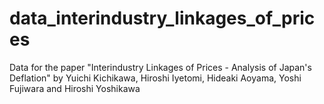 # data_interindustry_linkages_of_prices
Data for the paper "Interindustry Linkages of Prices - Analysis of Japan's Deflation" by Yuichi Kichikawa, Hiroshi Iyetomi, Hideaki Aoyama, Yoshi Fujiwara and Hiroshi Yoshikawa
